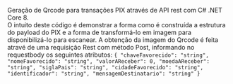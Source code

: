 Geração de Qrcode para transações PIX através de API rest com C# .NET Core 8.<br/>
O intuito deste código é demonstrar a forma como é construída a estrutura do payload do PIX e a forma de transformá-lo em imagem para disponibilizá-lo para escanear.
A obtenção da imagem do Qrcode é feita atravé de uma requisição Rest com método Post, informando no requestbody os seguintes atributos:
`{
  "chaveFavorecido": "string",
  "nomeFavorecido": "string",
  "valorAReceber": 0,
  "moedaAReceber": "string",
  "siglaPais": "string",
  "cidadeFavorecido": "string",
  "identificador": "string",
  "mensagemDestinatario": "string"
}`
